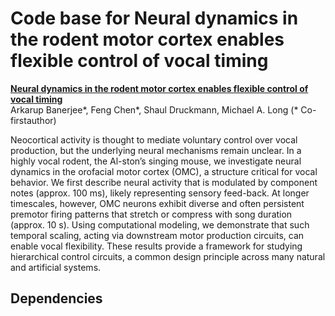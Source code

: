 # Code base for Neural dynamics in the rodent motor cortex enables flexible control of vocal timing

[**Neural dynamics in the rodent motor cortex enables flexible control of vocal timing**](https://www.biorxiv.org/content/10.1101/2023.01.23.525252v1.abstract)<br>
Arkarup Banerjee*, Feng Chen*, Shaul Druckmann, Michael A. Long
(* Co-firstauthor)

Neocortical activity is thought to mediate voluntary control over vocal production, but the underlying neural mechanisms remain unclear. In a highly vocal rodent, the Al-ston’s singing mouse, we investigate neural dynamics in the orofacial motor cortex (OMC), a structure critical for vocal behavior. We first describe neural activity that is modulated by component notes (approx. 100 ms), likely representing sensory feed-back. At longer timescales, however, OMC neurons exhibit diverse and often persistent premotor firing patterns that stretch or compress with song duration (approx. 10 s). Using computational modeling, we demonstrate that such temporal scaling, acting via downstream motor production circuits, can enable vocal flexibility. These results provide a framework for studying hierarchical control circuits, a common design principle across many natural and artificial systems.

## Dependencies
